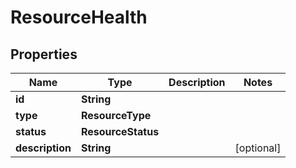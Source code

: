 

# ResourceHealth

## Properties

Name | Type | Description | Notes
------------ | ------------- | ------------- | -------------
**id** | **String** |  | 
**type** | **ResourceType** |  | 
**status** | **ResourceStatus** |  | 
**description** | **String** |  |  [optional]




